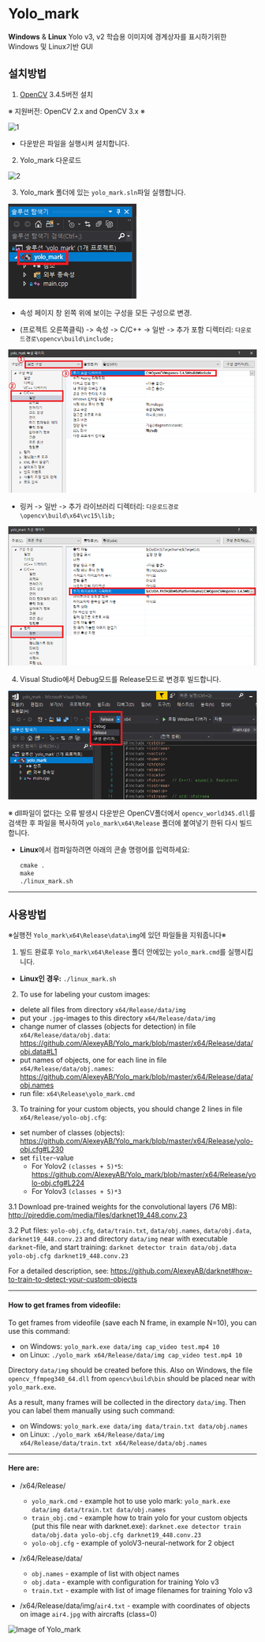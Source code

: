 # Yolo_mark
**Windows** & **Linux** Yolo v3, v2 학습용 이미지에 경계상자를 표시하기위한 Windows 및 Linux기반 GUI

## 설치방법
1. [OpenCV](https://github.com/opencv/opencv/releases) 3.4.5버전 설치
  
  ※ 지원버전: OpenCV 2.x and OpenCV 3.x ※ 

  ![1](https://user-images.githubusercontent.com/36029073/56076241-aeb00a80-5e09-11e9-89a5-70ee25f2e546.png)

  * 다운받은 파일을 실행시켜 설치합니다.

2. Yolo_mark 다운로드

  ![2](https://user-images.githubusercontent.com/36029073/56076247-bd96bd00-5e09-11e9-8fba-692de1cb0c0b.PNG)


3. Yolo_mark 폴더에 있는 `yolo_mark.sln`파일 실행합니다.

  ![프로젝트속성수정](./images/3.png)

  * 속성 페이지 창 왼쪽 위에 보이는 구성을 모든 구성으로 변경.

  * (프로젝트 오른쪽클릭) -> 속성 -> C/C++ -> 일반 -> 추가 포함 디렉터리: `다운로드경로\opencv\build\include;`

  ![프로젝트속성수정1](./images/4.png)

  *  링커 -> 일반 -> 추가 라이브러리 디렉터리: `다운로드경로\opencv\build\x64\vc15\lib;`

  ![프로젝트속성수정2](./images/5.png)

4. Visual Studio에서 Debug모드를 Release모드로 변경후 빌드합니다.

  ![프로젝트빌드](./images/6.png)

※ dll파일이 없다는 오류 발생시 다운받은 OpenCV폴더에서 `opencv_world345.dll`를 검색한 후 파일을 복사하여 `yolo_mark\x64\Release` 폴더에 붙여넣기 한뒤 다시 빌드합니다. 

* **Linux**에서 컴파일하려면 아래의 콘솔 명령어를 입력하세요:
    ```
    cmake .
    make
    ./linux_mark.sh
    ```



--------
## 사용방법

※실행전 `Yolo_mark\x64\Release\data\img`에 있던 파일들을 지워줍니다※

1. 빌드 완료후 `Yolo_mark\x64\Release` 폴더 안에있는 `yolo_mark.cmd`를 실행시킵니다.
  * **Linux인 경우:** `./linux_mark.sh`

2. To use for labeling your custom images:

 * delete all files from directory `x64/Release/data/img`
 * put your `.jpg`-images to this directory `x64/Release/data/img`
 * change numer of classes (objects for detection) in file `x64/Release/data/obj.data`: https://github.com/AlexeyAB/Yolo_mark/blob/master/x64/Release/data/obj.data#L1
 * put names of objects, one for each line in file `x64/Release/data/obj.names`: https://github.com/AlexeyAB/Yolo_mark/blob/master/x64/Release/data/obj.names
 * run file: `x64\Release\yolo_mark.cmd`

3. To training for your custom objects, you should change 2 lines in file `x64/Release/yolo-obj.cfg`:

 * set number of classes (objects): https://github.com/AlexeyAB/Yolo_mark/blob/master/x64/Release/yolo-obj.cfg#L230
 * set `filter`-value 
   * For Yolov2 `(classes + 5)*5`: https://github.com/AlexeyAB/Yolo_mark/blob/master/x64/Release/yolo-obj.cfg#L224
   * For Yolov3 `(classes + 5)*3`

 3.1 Download pre-trained weights for the convolutional layers (76 MB): http://pjreddie.com/media/files/darknet19_448.conv.23 
 
 3.2 Put files: `yolo-obj.cfg`, `data/train.txt`, `data/obj.names`, `data/obj.data`, `darknet19_448.conv.23` and directory `data/img` near with executable `darknet`-file, and start training: `darknet detector train data/obj.data yolo-obj.cfg darknet19_448.conv.23`

For a detailed description, see: https://github.com/AlexeyAB/darknet#how-to-train-to-detect-your-custom-objects

----

#### How to get frames from videofile:

To get frames from videofile (save each N frame, in example N=10), you can use this command:
* on Windows: `yolo_mark.exe data/img cap_video test.mp4 10`
* on Linux: `./yolo_mark x64/Release/data/img cap_video test.mp4 10`

Directory `data/img` should be created before this. Also on Windows, the file `opencv_ffmpeg340_64.dll` from `opencv\build\bin` should be placed near with `yolo_mark.exe`.

As a result, many frames will be collected in the directory `data/img`. Then you can label them manually using such command: 
* on Windows: `yolo_mark.exe data/img data/train.txt data/obj.names`
* on Linux: `./yolo_mark x64/Release/data/img x64/Release/data/train.txt x64/Release/data/obj.names`

----

#### Here are:

* /x64/Release/
  * `yolo_mark.cmd` - example hot to use yolo mark: `yolo_mark.exe data/img data/train.txt data/obj.names`
  * `train_obj.cmd` - example how to train yolo for your custom objects (put this file near with darknet.exe): `darknet.exe detector train data/obj.data yolo-obj.cfg darknet19_448.conv.23`
  * `yolo-obj.cfg` - example of yoloV3-neural-network for 2 object
* /x64/Release/data/
  * `obj.names` - example of list with object names
  * `obj.data` - example with configuration for training Yolo v3
  * `train.txt` - example with list of image filenames for training Yolo v3
  
* /x64/Release/data/img/`air4.txt` - example with coordinates of objects on image `air4.jpg` with aircrafts (class=0)

![Image of Yolo_mark](https://habrastorage.org/files/229/f06/277/229f06277fcc49279342b7edfabbb47a.jpg)

